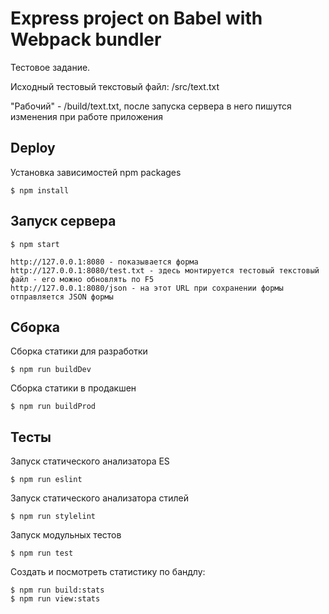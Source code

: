 Express project on Babel with Webpack bundler
=============================================

Тестовое задание.

Исходный тестовый текстовый файл: /src/text.txt

"Рабочий" - /build/text.txt, после запуска сервера в него пишутся изменения при работе приложения

Deploy
------

Установка зависимостей npm packages

    $ npm install

Запуск сервера
--------------

    $ npm start

    http://127.0.0.1:8080 - показывается форма
    http://127.0.0.1:8080/test.txt - здесь монтируется тестовый текстовый файл - его можно обновлять по F5
    http://127.0.0.1:8080/json - на этот URL при сохранении формы отправляется JSON формы

Cборка
------

Сборка статики для разработки

    $ npm run buildDev

Сборка статики в продакшен

    $ npm run buildProd

Тесты
-----

Запуск cтатического анализатора ES

    $ npm run eslint

Запуск cтатического анализатора стилей

    $ npm run stylelint

Запуск модульных тестов

    $ npm run test

Создать и посмотреть статистику по бандлу:

    $ npm run build:stats
    $ npm run view:stats

